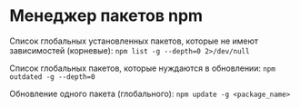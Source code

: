 <!---
{
  "tags": ["npm", "node", "nodejs", "package"]
}
-->
# Менеджер пакетов npm

Список глобальных установленных пакетов, которые не имеют зависимостей (корневые):
`npm list -g --depth=0 2>/dev/null`

Список глобальных пакетов, которые нуждаются в обновлении:
`npm outdated -g --depth=0`

Обновление одного пакета (глобального):
`npm update -g <package_name>`
